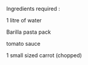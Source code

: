 Ingredients required :

1 litre of water

Barilla pasta pack

tomato sauce

1 small sized carrot (chopped)
